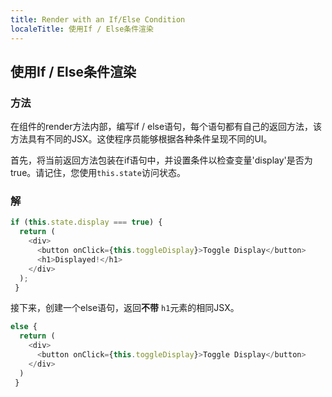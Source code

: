 ```yaml
---
title: Render with an If/Else Condition
localeTitle: 使用If / Else条件渲染
---
```

## 使用If / Else条件渲染

### 方法

在组件的render方法内部，编写if / else语句，每个语句都有自己的返回方法，该方法具有不同的JSX。这使程序员能够根据各种条件呈现不同的UI。

首先，将当前返回方法包装在if语句中，并设置条件以检查变量'display'是否为true。请记住，您使用`this.state`访问状态。

### 解

```react.js
if (this.state.display === true) { 
  return ( 
    <div> 
      <button onClick={this.toggleDisplay}>Toggle Display</button> 
      <h1>Displayed!</h1> 
    </div> 
  ); 
 } 
```

接下来，创建一个else语句，返回**不带** `h1`元素的相同JSX。

```react.js
else { 
  return ( 
    <div> 
      <button onClick={this.toggleDisplay}>Toggle Display</button> 
    </div> 
  ) 
 } 

```